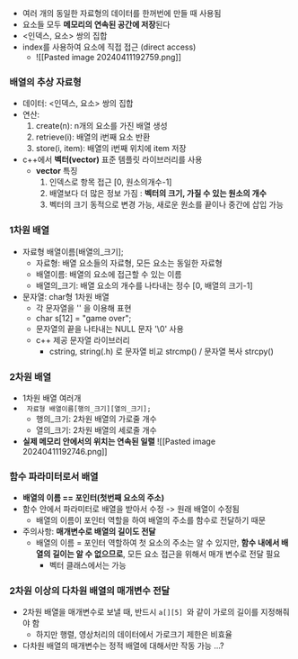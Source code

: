 - 여러 개의 동일한 자료형의 데이터를 한꺼번에 만들 때 사용됨 
- 요소들 모두 **메모리의 연속된 공간에 저장**된다 
- <인덱스, 요소> 쌍의 집합
- index를 사용하여 요소에 직접 접근 (direct access)
	-  ![[Pasted image 20240411192759.png]]

### 배열의 추상 자료형
- 데이터: <인덱스, 요소> 쌍의 집합 
- 연산: 
	1. create(n): n개의 요소를 가진 배열 생성
	2. retrieve(i): 배열의 i번째 요소 반환
	3. store(i, item): 배열의 i번째 위치에 item 저장 
- c++에서 **벡터(vector)** 표준 템플릿 라이브러리를 사용
	- **vector** 특징
		1. 인덱스로 항목 접근 [0, 원소의개수-1]
		2. 배열보다 더 많은 정보 가짐 : **벡터의 크기, 가질 수 있는 원소의 개수** 
		3. 벡터의 크기 동적으로 변경 가능, 새로운 원소를 끝이나 중간에 삽입 가능 


### 1차원 배열 
- 자료형 배열이름[배열의_크기];
	- 자료형: 배열 요소들의 자료형, 모든 요소는 동일한 자료형
	- 배열이름: 배열의 요소에 접근할 수 있는 이름 
	- 배열의_크기: 배열 요소의 개수를 나타내는 정수 [0, 배열의 크기-1]
- 문자열: char형 1차원 배열 
	- 각 문자열을 '' 을 이용해 표현
	- char s[12] = "game over";
	- 문자열의 끝을 나타내는 NULL 문자 '\0' 사용 
	- c++ 제공 문자열 라이브러리
		- cstring, string(.h) 로 문자열 비교 strcmp() / 문자열 복사 strcpy()  

### 2차원 배열 
- 1차원 배열 여러개
- <code> 자료형 배열이름[행의_크기][열의_크기];</code>
	- 행의_크기: 2차원 배열의 가로줄 개수 
	- 열의_크기: 2차원 배열의 세로줄 개수 
- **실제 메모리 안에서의 위치는 연속된 일렬** 
	 ![[Pasted image 20240411192746.png]]


### 함수 파라미터로서 배열 
-  **배열의 이름 == 포인터(첫번째 요소의 주소)**
- 함수 안에서 파라미터로 배열을 받아서 수정 -> 원래 배열이 수정됨 
	- 배열의 이름이 포인터 역할을 하여 배열의 주소를 함수로 전달하기 때문 
- 주의사항: **매개변수로 배열의 길이도 전달**
	- 배열의 이름 = 포인터 역할하여 첫 요소의 주소는 알 수 있지만, 
	  **함수 내에서 배열의 길이는 알 수 없으므로**, 
	  모든 요소 접근을 위해서 매개 변수로 전달 필요
	  - 벡터 클래스에서는 가능 
### 2차원 이상의 다차원 배열의 매개변수 전달 
- 2차원 배열을 매개변수로 보낼 때, 반드시 <code>a[][5] </code>와 같이 가로의 길이를 지정해줘야 함 
	- 하지만 행렬, 영상처리의 데이터에서 가로크기 제한은 비효율
- 다차원 배열의 매개변수는 정적 배열에 대해서만 작동 가능 ...? 






